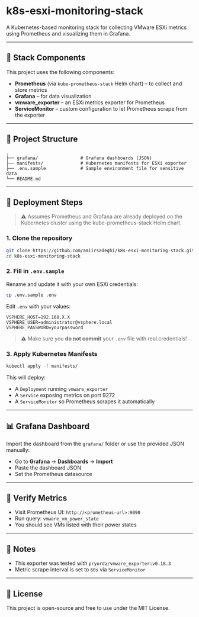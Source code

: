 # k8s-esxi-monitoring-stack

A Kubernetes-based monitoring stack for collecting VMware ESXi metrics using Prometheus and visualizing them in Grafana.

---

## 🔧 Stack Components

This project uses the following components:

- **Prometheus** (via `kube-prometheus-stack` Helm chart) – to collect and store metrics
- **Grafana** – for data visualization
- **vmware_exporter** – an ESXi metrics exporter for Prometheus
- **ServiceMonitor** – custom configuration to let Prometheus scrape from the exporter

---

## 📁 Project Structure

```
.
├── grafana/                # Grafana dashboards (JSON)
├── manifests/              # Kubernetes manifests for ESXi exporter
├── .env.sample             # Sample environment file for sensitive data
└── README.md
```

---

## 🚀 Deployment Steps

> ⚠️ Assumes Prometheus and Grafana are already deployed on the Kubernetes cluster using the kube-prometheus-stack Helm chart.

### 1. Clone the repository

```bash
git clone https://github.com/amiirsadeghi/k8s-esxi-monitoring-stack.git
cd k8s-esxi-monitoring-stack
```

### 2. Fill in `.env.sample`

Rename and update it with your own ESXi credentials:

```bash
cp .env.sample .env
```

Edit `.env` with your values:

```
VSPHERE_HOST=192.168.X.X
VSPHERE_USER=administrator@vsphere.local
VSPHERE_PASSWORD=yourpassword
```

> ⚠️ Make sure you **do not commit** your `.env` file with real credentials!

### 3. Apply Kubernetes Manifests

```bash
kubectl apply -f manifests/
```

This will deploy:

- A `Deployment` running `vmware_exporter`
- A `Service` exposing metrics on port 9272
- A `ServiceMonitor` so Prometheus scrapes it automatically

---

## 📊 Grafana Dashboard

Import the dashboard from the `grafana/` folder or use the provided JSON manually:

- Go to **Grafana** → **Dashboards** → **Import**
- Paste the dashboard JSON
- Set the Prometheus datasource

---

## 🧪 Verify Metrics

- Visit Prometheus UI: `http://<prometheus-url>:9090`
- Run query: `vmware_vm_power_state`
- You should see VMs listed with their power states

---

## 📌 Notes

- This exporter was tested with `pryorda/vmware_exporter:v0.18.3`
- Metric scrape interval is set to `60s` via `ServiceMonitor`

---

## 📄 License

This project is open-source and free to use under the MIT License.
